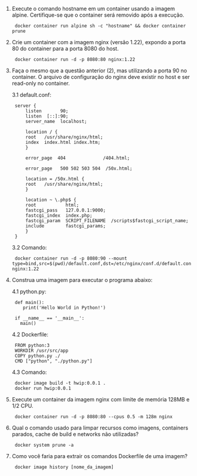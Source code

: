 1. Execute o comando hostname em um container usando a imagem alpine. Certifique-se que o container será removido após a execução.

		docker container run alpine sh -c "hostname" && docker container prune
	

2. Crie um container com a imagem nginx (versão 1.22), expondo a porta 80 do container para a porta 8080 do host.

		docker container run -d -p 8080:80 nginx:1.22
	

3. Faça o mesmo que a questão anterior (2), mas utilizando a porta 90 no container. O arquivo de configuração do nginx deve existir no host e ser read-only no container.

	3.1 default.conf:

		server {
		    listen       90;
		    listen  [::]:90;
		    server_name  localhost;

		    location / {
			root   /usr/share/nginx/html;
			index  index.html index.htm;
		    }

		    error_page  404              /404.html;
		    
		    error_page   500 502 503 504  /50x.html;
		    
		    location = /50x.html {
			root   /usr/share/nginx/html;
		    }
		  
		    location ~ \.php$ {
			root           html;
			fastcgi_pass   127.0.0.1:9000;
			fastcgi_index  index.php;
			fastcgi_param  SCRIPT_FILENAME  /scripts$fastcgi_script_name;
			include        fastcgi_params;
		    }
		}

	3.2 Comando:

		docker container run -d -p 8080:90 --mount type=bind,src=$(pwd)/default.conf,dst=/etc/nginx/conf.d/default.conf,ro nginx:1.22
		

4. Construa uma imagem para executar o programa abaixo:

	4.1 python.py:

		def main():
		   print('Hello World in Python!')

		if __name__ == '__main__':
		  main()

	4.2 Dockerfile:

		FROM python:3
		WORKDIR /usr/src/app
		COPY python.py ./
		CMD ["python", "./python.py"]

	4.3 Comando:

		docker image build -t hwip:0.0.1 .
		docker run hwip:0.0.1
		
	
5. Execute um container da imagem nginx com limite de memória 128MB e 1/2 CPU.

		docker container run -d -p 8080:80 --cpus 0.5 -m 128m nginx
	
	
6. Qual o comando usado para limpar recursos como imagens, containers parados, cache de build e networks não utilizadas?

		docker system prune -a
	
	
7. Como você faria para extrair os comandos Dockerfile de uma imagem?

		docker image history [nome_da_imagem]
